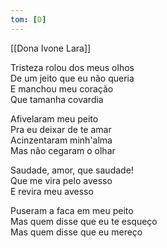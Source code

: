 ```yaml
---
tom: [D]
---
```


[[Dona Ivone Lara]]

Tristeza rolou dos meus olhos  
De um jeito que eu não queria  
E manchou meu coração  
Que tamanha covardia  

Afivelaram meu peito  
Pra eu deixar de te amar  
Acinzentaram minh'alma  
Mas não cegaram o olhar

Saudade, amor, que saudade!  
Que me vira pelo avesso  
E revira meu avesso

Puseram a faca em meu peito  
Mas quem disse que eu te esqueço  
Mas quem disse que eu mereço
